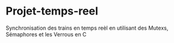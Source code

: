 # Projet-temps-reel
Synchronisation des trains en temps reèl en utilisant des Mutexs, Sémaphores et les Verrous en C
